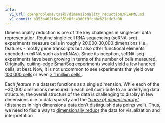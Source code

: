 ```yaml
---
info:
  v1_url: openproblems/tasks/dimensionality_reduction/README.md
  v1_commit: b353a462f6ea353e0fc43d0f9fcbbe621edc3a0b
---
```


Dimensionality reduction is one of the key challenges in single-cell data representation. Routine single-cell RNA sequencing (scRNA-seq) experiments measure cells in roughly 20,000-30,000 dimensions (i.e., features - mostly gene transcripts but also
other functional elements encoded in mRNA such as lncRNAs). Since its inception, scRNA-seq experiments have been growing in terms of the number of cells measured. Originally, cutting-edge SmartSeq experiments would yield a few hundred cells, at best.
Now, it is not uncommon to see experiments that yield over [100,000 cells](<https://www.nature.com/articles/s41586-018-0590-4>) or even [> 1 million cells.](https://doi.org/10.1126/science.aba7721).

Each *feature* in a dataset functions as a single dimension. While each of the ~30,000 dimensions measured in each cell contribute to an underlying data structure, the overall structure of the data is challenging to display in few dimensions due to data sparsity
and the [*"curse of dimensionality"*](https://en.wikipedia.org/wiki/Curse_of_dimensionality) (distances in high dimensional data don’t distinguish data points well). Thus, we need to find a way to [dimensionally reduce](https://en.wikipedia.org/wiki/Dimensionality_reduction) the data for visualization and interpretation.